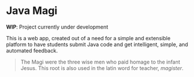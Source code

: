 # Java Magi

**WIP**: Project currently under development

This is a web app, created out of a need for a simple and extensible platform to have students submit Java code and get intelligent, simple, and automated feedback.

> The Magi were the three wise men who paid homage to the infant Jesus. This root is also used in the latin word for teacher, _magister_.
